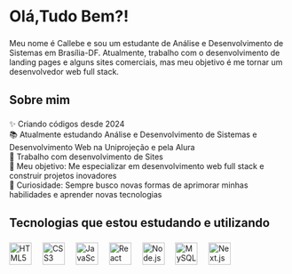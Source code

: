 <h1 align="left">Olá,Tudo Bem?!</h1>

###

<p align="left">Meu nome é Callebe e sou um estudante de Análise e Desenvolvimento de Sistemas em Brasília-DF. Atualmente, trabalho com o desenvolvimento de landing pages e alguns sites comerciais, mas meu objetivo é me tornar um desenvolvedor web full stack.</p>

###

<h2 align="left">Sobre mim</h2>

###

<p align="left">✨ Criando códigos desde 2024<br>📚 Atualmente estudando Análise e Desenvolvimento de Sistemas e Desenvolvimento Web na Uniprojeção e pela Alura<br>💼 Trabalho com desenvolvimento de Sites<br>🎯 Meu objetivo: Me especializar em desenvolvimento web full stack e construir projetos inovadores<br>🎲 Curiosidade: Sempre busco novas formas de aprimorar minhas habilidades e aprender novas tecnologias</p>

###

<h2 align="left">Tecnologias que estou estudando e utilizando</h2>

###

<div align="left">
  <img src="https://cdn.jsdelivr.net/gh/devicons/devicon/icons/html5/html5-original.svg" height="40" alt="HTML5 logo"  />
  <img width="12" />
  <img src="https://cdn.jsdelivr.net/gh/devicons/devicon/icons/css3/css3-original.svg" height="40" alt="CSS3 logo"  />
  <img width="12" />
  <img src="https://cdn.jsdelivr.net/gh/devicons/devicon/icons/javascript/javascript-original.svg" height="40" alt="JavaScript logo"  />
  <img width="12" />
  <img src="https://cdn.jsdelivr.net/gh/devicons/devicon/icons/react/react-original.svg" height="40" alt="React logo"  />
  <img width="12" />
  <img src="https://cdn.jsdelivr.net/gh/devicons/devicon/icons/nodejs/nodejs-original.svg" height="40" alt="Node.js logo"  />
  <img width="12" />
  <img src="https://cdn.jsdelivr.net/gh/devicons/devicon/icons/mysql/mysql-original.svg" height="40" alt="MySQL logo"  />
  <img width="12" />
  <img src="https://cdn.jsdelivr.net/gh/devicons/devicon/icons/nextjs/nextjs-original.svg" height="40" alt="Next.js logo"  />
  <img width="12" />
</div>


###

